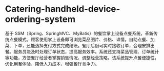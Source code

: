 # Catering-handheld-device-ordering-system
基于 SSM（Spring、SpringMVC、MyBatis）的餐饮掌上设备点餐系统，革新传统点餐模式。顾客使用掌上设备即可浏览菜品图片、价格、详情，自助点餐、加菜、下单，还能选择支付方式完成结账。餐厅后厨可实时接收订单，合理安排出餐。服务员能及时处理订单状态，提高服务效率。系统还支持菜品管理、订单统计等功能，方便餐厅经营者掌握销售情况，调整经营策略。该系统提升点餐便捷性，优化用餐体验，降低人力成本，增强餐厅竞争力。 
